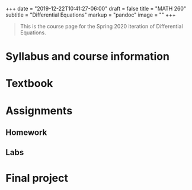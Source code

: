 +++
date = "2019-12-22T10:41:27-06:00"
draft = false
title = "MATH 260"
subtitle = "Differential Equations"
markup = "pandoc"
image = ""
+++

> This is the course page for the Spring 2020 iteration of Differential Equations.

<!--more-->

# Syllabus and course information

# Textbook

# Assignments

## Homework

## Labs

# Final project
